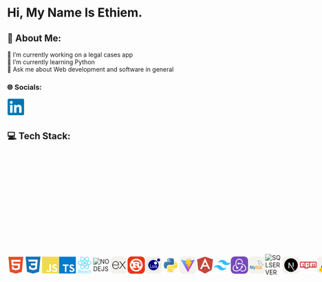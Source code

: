 # Hi, My Name Is Ethiem.
## 💫 About Me:
🔭 I’m currently working on a legal cases app<br>🌱 I’m currently learning Python<br>💬 Ask me about Web development and software in general


### 🌐 Socials:
<a href="https://linkedin.com/in/https://www.linkedin.com/in/ethiem-guerrero-27a3bb262"><img src="https://github.com/devicons/devicon/blob/master/icons/linkedin/linkedin-original.svg" width="40" heigth="40"/></a>

## 💻 Tech Stack:
<div style="display: flex; align-items: center;"> 
  <img src="https://github.com/devicons/devicon/blob/master/icons/html5/html5-plain.svg"  title="HTML5" alt="HTML" width="40" heigth="40"/>
   <img src="https://github.com/devicons/devicon/blob/master/icons/css3/css3-plain.svg"  title="CSS3" alt="CSS" width="40" heigth="40"/>
   <img src="https://github.com/devicons/devicon/blob/master/icons/javascript/javascript-plain.svg"  title="JAVASCRIPT" alt="JS" width="40" heigth="40"/>
  <img src="https://github.com/devicons/devicon/blob/master/icons/typescript/typescript-original.svg"  title="TYPESCRIPT" alt="TS" width="40" heigth="40"/>
  <img src="https://github.com/devicons/devicon/blob/master/icons/react/react-original-wordmark.svg"  title="REACT" alt="REACT" width="40" heigth="40"/>
     <img src="https://github.com/SEGACO4356/devicon/blob/master/icons/nodejs/nodejs-original.svg"  title="NODEJS" alt="NODEJS" width="40" heigth="40"/>
  <img src="https://github.com/tandpfun/skill-icons/blob/main/icons/ExpressJS-Light.svg"  title="EXPRESS" alt="EXPRESS" width="40" heigth="40"/>
  <img src="https://github.com/tandpfun/skill-icons/blob/main/icons/Rust.svg"  title="RUST" alt="RUST" width="40" heigth="40"/>
    <img src="https://github.com/tandpfun/skill-icons/blob/main/icons/Lua-Light.svg"  title="LUA" alt="LUA" width="40" heigth="40"/>
     <img src="https://github.com/devicons/devicon/blob/master/icons/python/python-original.svg"  title="PYTHON" alt="PY" width="40" heigth="40"/>
      <img src="https://github.com/tandpfun/skill-icons/blob/main/icons/Vite-Light.svg"  title="VITE" alt="VITE" width="40" heigth="40"/>
   <img src="https://github.com/devicons/devicon/blob/master/icons/angularjs/angularjs-plain.svg"  title="ANGULARJS" alt="ANGULAR" width="40" heigth="40"/>
   <img src="https://github.com/devicons/devicon/blob/master/icons/tailwindcss/tailwindcss-original.svg"  title="TAILWIND" alt="TAILWIND" width="40" heigth="40"/>
  <img src="https://github.com/tandpfun/skill-icons/blob/main/icons/Redux.svg"  title="REDUX" alt="REDUX" width="40" heigth="40"/>
      <img src="https://github.com/tandpfun/skill-icons/blob/main/icons/MySQL-Light.svg"  title="MYSQL" alt="MYSQL" width="40" heigth="40"/>
      <img src="https://user-images.githubusercontent.com/4249331/52232852-e2c4f780-28bd-11e9-835d-1e3cf3e43888.png"  title="SQLSERVER" alt="SQLSERVER" width="40" heigth="40"/>
  <img src="https://github.com/tandpfun/skill-icons/blob/main/icons/NextJS-Light.svg"  title="NEXTJS" alt="NEXTJS" width="40" heigth="40"/>
      <img src="https://github.com/devicons/devicon/blob/master/icons/npm/npm-original-wordmark.svg"  title="NPM" alt="NPM" width="40" heigth="40"/>
    <img src="https://github.com/tandpfun/skill-icons/blob/main/icons/Linux-Light.svg"  title="LINUX" alt="LINUX" width="40" heigth="40"/>
  <img src="https://github.com/tandpfun/skill-icons/blob/main/icons/MongoDB.svg"  title="MONGODB" alt="MONGODB" width="40" heigth="40"/>
     <img src="https://github.com/tandpfun/skill-icons/blob/main/icons/Netlify-Light.svg"  title="NETLIFY" alt="NETLIFY" width="40" heigth="40"/>
    <img src="https://github.com/tandpfun/skill-icons/blob/main/icons/Git.svg"  title="GIT" alt="GIT" width="40" heigth="40"/>
    <img src="https://github.com/tandpfun/skill-icons/blob/main/icons/NeoVim-Dark.svg"  title="NEOVIM" alt="NEOVIM" width="40" heigth="40"/>
    
  <div/>
  
## 📊 GitHub Stats:
![](https://github-readme-stats.vercel.app/api?username=Epg33&theme=gotham&hide_border=false&include_all_commits=false&count_private=false)<br/>
![](https://github-readme-streak-stats.herokuapp.com/?user=Epg33&theme=gotham&hide_border=false)<br/>
[![Top Langs](https://github-readme-stats.vercel.app/api/top-langs/?username=Epg33&theme=gotham)](https://github.com/anuraghazra/github-readme-stats)

### 🏆 GitHub Trophies
![](https://github-profile-trophy.vercel.app/?username=Epg33&theme=discord&no-frame=true&no-bg=false&margin-w=4)

#### ✍️ Random Dev Quote
![](https://quotes-github-readme.vercel.app/api?type=horizontal&theme=radical)

---
[![](https://visitcount.itsvg.in/api?id=Epg33&icon=5&color=6)](https://visitcount.itsvg.in)

<!-- Proudly created with GPRM ( https://gprm.itsvg.in ) -->
